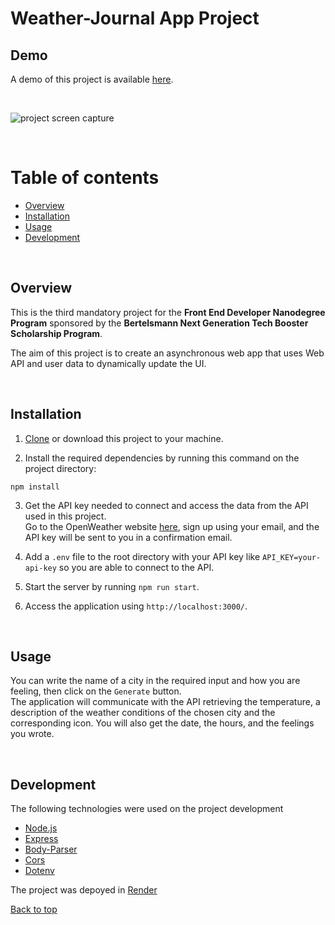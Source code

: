 # Weather-Journal App Project

## Demo

A demo of this project is available [here](https://udacity-weather-journal-app.onrender.com/).

<br>

![project screen capture](https://github.com/PatriciaFeio/udacity-weather-journal-app/blob/main/screen-capture.gif)

<br>

# Table of contents

[top]: #top

- [Overview](#overview)
- [Installation](#installation)
- [Usage](#usage)
- [Development](#development)

<br>

## Overview

This is the third mandatory project for the **Front End Developer Nanodegree Program** sponsored by the **Bertelsmann Next Generation Tech Booster Scholarship Program**.

The aim of this project is to create an asynchronous web app that uses Web API and user data to dynamically update the UI.

<br>

## Installation

1. [Clone](https://github.com/PatriciaFeio/udacity-weather-journal-app.git) or download this project to your machine.

2. Install the required dependencies by running this command on the project directory:

```
npm install
```

3. Get the API key needed to connect and access the data from the API used in this project.<br>
   Go to the OpenWeather website [here](https://openweathermap.org/), sign up using your email, and the API key will be sent to you in a confirmation email.

4. Add a `.env` file to the root directory with your API key like `API_KEY=your-api-key` so you are able to connect to the API.

5. Start the server by running `npm run start`.

6. Access the application using `http://localhost:3000/`.

<br>

## Usage

You can write the name of a city in the required input and how you are feeling, then click on the `Generate` button. <br>
The application will communicate with the API retrieving the temperature, a description of the weather conditions of the chosen city and the corresponding icon. You will also get the date, the hours, and the feelings you wrote.

<br>

## Development

The following technologies were used on the project development

- <a href="https://nodejs.org/en" target="_blank">Node.js</a>
- <a href="https://expressjs.com/" target="_blank">Express</a>
- <a href="https://www.npmjs.com/package/body-parser" target="_blank">Body-Parser</a>
- <a href="https://www.npmjs.com/package/cors" target="_blank">Cors</a>
- <a href="https://www.npmjs.com/package/dotenv" target="_blank">Dotenv</a>

The project was depoyed in <a href="https://render.com/"  target="_blank">Render</a>



[Back to top][top]

